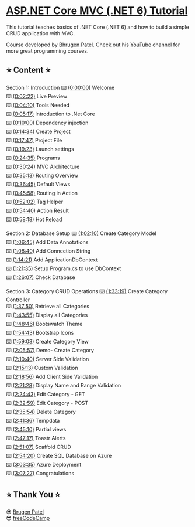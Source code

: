# [ASP.NET Core MVC (.NET 6) Tutorial](https://www.youtube.com/watch?v=hZ1DASYd9rk)


This tutorial teaches basics of .NET Core (.NET 6) and how to build a simple CRUD application with MVC. 

Course developed by [Bhrugen Patel](https://github.com/bhrugen). Check out his [YouTube](https://dotnetmastery.com/) channel for more great programming courses.

## ⭐ Content ⭐️
Section 1: Introduction
⌨️ [(0:00:00)](https://www.youtube.com/watch?v=hZ1DASYd9rk&t=0s) Welcome<br/>
⌨️ [(0:02:22)](https://www.youtube.com/watch?v=hZ1DASYd9rk&t=142s) Live Preview<br/>
⌨️ [(0:04:10)](https://www.youtube.com/watch?v=hZ1DASYd9rk&t=250s) Tools Needed<br/>
⌨️ [(0:05:17)](https://www.youtube.com/watch?v=hZ1DASYd9rk&t=317s) Introduction to .Net Core<br/>
⌨️ [(0:10:00)](https://www.youtube.com/watch?v=hZ1DASYd9rk&t=600s) Dependency injection<br/>
⌨️ [(0:14:34)](https://www.youtube.com/watch?v=hZ1DASYd9rk&t=874s) Create Project<br/>
⌨️ [(0:17:47)](https://www.youtube.com/watch?v=hZ1DASYd9rk&t=1067s) Project File<br/>
⌨️ [(0:19:23)](https://www.youtube.com/watch?v=hZ1DASYd9rk&t=1163s) Launch settings<br/>
⌨️ [(0:24:35)](https://www.youtube.com/watch?v=hZ1DASYd9rk&t=1475s) Programs<br/>
⌨️ [(0:30:24)](https://www.youtube.com/watch?v=hZ1DASYd9rk&t=1824s) MVC Architecture<br/>
⌨️ [(0:35:13)](https://www.youtube.com/watch?v=hZ1DASYd9rk&t=2113s) Routing Overview<br/>
⌨️ [(0:36:45)](https://www.youtube.com/watch?v=hZ1DASYd9rk&t=2205s) Default Views<br/>
⌨️ [(0:45:58)](https://www.youtube.com/watch?v=hZ1DASYd9rk&t=2758s) Routing in Action<br/>
⌨️ [(0:52:02)](https://www.youtube.com/watch?v=hZ1DASYd9rk&t=3122s) Tag Helper<br/>
⌨️ [(0:54:40)](https://www.youtube.com/watch?v=hZ1DASYd9rk&t=3280s) Action Result<br/>
⌨️ [(0:58:18)](https://www.youtube.com/watch?v=hZ1DASYd9rk&t=3498s) Hot Reload<br/>

Section 2: Database Setup 
⌨️ [(1:02:10)](https://www.youtube.com/watch?v=hZ1DASYd9rk&t=3730s) Create Category Model<br/>
⌨️ [(1:06:45)](https://www.youtube.com/watch?v=hZ1DASYd9rk&t=4005s) Add Data Annotations<br/>
⌨️ [(1:08:40)](https://www.youtube.com/watch?v=hZ1DASYd9rk&t=4120s) Add Connection String<br/>
⌨️ [(1:14:21)](https://www.youtube.com/watch?v=hZ1DASYd9rk&t=4461s) Add ApplicationDbContext<br/>
⌨️ [(1:21:35)](https://www.youtube.com/watch?v=hZ1DASYd9rk&t=4895s) Setup Program.cs to use DbContext<br/>
⌨️ [(1:26:07)](https://www.youtube.com/watch?v=hZ1DASYd9rk&t=5167s) Check Database<br/>

Section 3: Category CRUD Operations
⌨️ [(1:33:19)](https://www.youtube.com/watch?v=hZ1DASYd9rk&t=5599s) Create Category Controller<br/>
⌨️ [(1:37:50)](https://www.youtube.com/watch?v=hZ1DASYd9rk&t=5870s) Retrieve all Categories<br/> 
⌨️ [(1:43:55)](https://www.youtube.com/watch?v=hZ1DASYd9rk&t=6235s) Display all Categories<br/>
⌨️ [(1:48:46)](https://www.youtube.com/watch?v=hZ1DASYd9rk&t=6526s) Bootswatch Theme<br/>
⌨️ [(1:54:43)](https://www.youtube.com/watch?v=hZ1DASYd9rk&t=6883s) Bootstrap Icons<br/>
⌨️ [(1:59:03)](https://www.youtube.com/watch?v=hZ1DASYd9rk&t=7143s) Create Category View<br/>
⌨️ [(2:05:57)](https://www.youtube.com/watch?v=hZ1DASYd9rk&t=7557s) Demo- Create Category<br/> 
⌨️ [(2:10:40)](https://www.youtube.com/watch?v=hZ1DASYd9rk&t=7840s) Server Side Validation<br/>
⌨️ [(2:15:13)](https://www.youtube.com/watch?v=hZ1DASYd9rk&t=8113s) Custom Validation<br/>
⌨️ [(2:18:56)](https://www.youtube.com/watch?v=hZ1DASYd9rk&t=8336s) Add Client Side Validation<br/>
⌨️ [(2:21:28)](https://www.youtube.com/watch?v=hZ1DASYd9rk&t=8488s) Display Name and Range Validation<br/>
⌨️ [(2:24:43)](https://www.youtube.com/watch?v=hZ1DASYd9rk&t=8683s) Edit Category - GET<br/>
⌨️ [(2:32:59)](https://www.youtube.com/watch?v=hZ1DASYd9rk&t=9179s) Edit Category - POST<br/>
⌨️ [(2:35:54)](https://www.youtube.com/watch?v=hZ1DASYd9rk&t=9354s) Delete Category<br/>
⌨️ [(2:41:36)](https://www.youtube.com/watch?v=hZ1DASYd9rk&t=9696s) Tempdata<br/>
⌨️ [(2:45:10)](https://www.youtube.com/watch?v=hZ1DASYd9rk&t=9910s) Partial views<br/>
⌨️ [(2:47:17)](https://www.youtube.com/watch?v=hZ1DASYd9rk&t=10037s) Toastr Alerts<br/> 
⌨️ [(2:51:07)](https://www.youtube.com/watch?v=hZ1DASYd9rk&t=10267s) Scaffold CRUD<br/>
⌨️ [(2:54:20)](https://www.youtube.com/watch?v=hZ1DASYd9rk&t=10460s) Create SQL Database on Azure<br/>
⌨️ [(3:03:35)](https://www.youtube.com/watch?v=hZ1DASYd9rk&t=11015s) Azure Deployment<br/>
⌨️ [(3:07:27)](https://www.youtube.com/watch?v=hZ1DASYd9rk&t=11247s) Congratulations<br/>

## ⭐ Thank You ⭐️
😎 [Brugen Patel](https://www.dotnetmastery.com/)<br/>
😎 [freeCodeCamp](https://twitter.com/freeCodeCamp)
